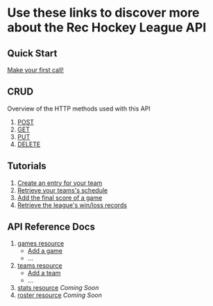 # Use these links to discover more about the Rec Hockey League API

## Quick Start
[Make your first call!](quick-start.md)

## CRUD
Overview of the HTTP methods used with this API
1. [POST](post.md)
2. [GET](get.md)
3. [PUT](put.md)
4. [DELETE](delete.md)

## Tutorials
1. [Create an entry for your team](tut-create-team.md)
2. [Retrieve your teams's schedule](tut-get-schedule.md)
3. [Add the final score of a game](tut-add-score.md)
4. [Retrieve the league's win/loss records](tut-get-wins.md)

## API Reference Docs
1. [games resource](res-games.md)
   - [Add a game](rest-add-game.md)
   - ...
2. [teams resource](res-teams.md)
   - [Add a team](add-team.md)
   - ...
3. [stats resource](res-stats.md)  _Coming Soon_
4. [roster resource](res-roster.md)  _Coming Soon_
